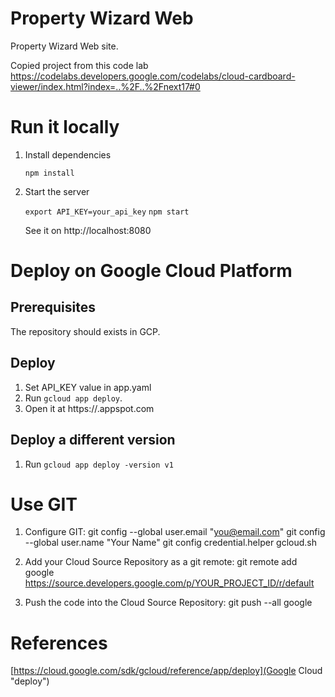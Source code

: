 # Property Wizard Web

Property Wizard Web site.

Copied project from this code lab
https://codelabs.developers.google.com/codelabs/cloud-cardboard-viewer/index.html?index=..%2F..%2Fnext17#0

# Run it locally

1. Install dependencies

    `npm install`

2. Start the server

    `export API_KEY=your_api_key`
    `npm start`

    See it on http://localhost:8080

# Deploy on Google Cloud Platform

## Prerequisites

The repository should exists in GCP.

## Deploy

1. Set API_KEY value in app.yaml
2. Run `gcloud app deploy`.
3. Open it at https://<your-project-id>.appspot.com

## Deploy a different version

1. Run `gcloud app deploy -version v1`

# Use GIT

1. Configure GIT:
git config --global user.email "you@email.com"
git config --global user.name "Your Name"
git config credential.helper gcloud.sh

2. Add your Cloud Source Repository as a git remote:
git remote add google https://source.developers.google.com/p/YOUR_PROJECT_ID/r/default

3. Push the code into the Cloud Source Repository:
git push --all google

# References

[https://cloud.google.com/sdk/gcloud/reference/app/deploy](Google Cloud "deploy")
